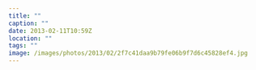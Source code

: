 ```yaml
---
title: ""
caption: ""
date: 2013-02-11T10:59Z
location: ""
tags: ""
image: /images/photos/2013/02/2f7c41daa9b79fe06b9f7d6c45828ef4.jpg
---
```

